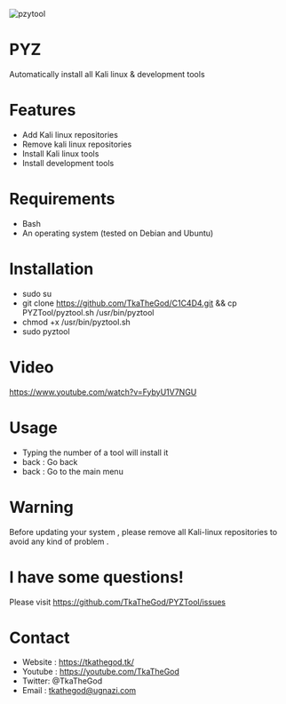 ![pzytool](https://user-images.githubusercontent.com/47615360/56983324-c0a7e200-6b59-11e9-9003-af088391961c.png)
# PYZ
Automatically install all Kali linux & development tools

# Features
- Add Kali linux repositories
- Remove kali linux repositories
- Install Kali linux tools
- Install development tools

# Requirements
- Bash
- An operating system (tested on Debian and Ubuntu)

# Installation
- sudo su
- git clone https://github.com/TkaTheGod/C1C4D4.git && cp PYZTool/pyztool.sh /usr/bin/pyztool
- chmod +x /usr/bin/pyztool.sh
- sudo pyztool 

# Video
https://www.youtube.com/watch?v=FybyU1V7NGU

# Usage
- Typing the number of a tool will install it
- back : Go back
- back : Go to the main menu

# Warning
Before updating your system , please remove all Kali-linux repositories to avoid any kind of problem .

# I have some questions!

Please visit https://github.com/TkaTheGod/PYZTool/issues

# Contact
- Website : https://tkathegod.tk/
- Youtube : https://youtube.com/TkaTheGod
- Twitter: @TkaTheGod
- Email : tkathegod@ugnazi.com
